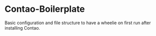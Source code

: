 # Contao-Boilerplate
Basic configuration and file structure to have a wheelie on first run after installing Contao.
